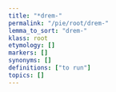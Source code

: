 ```yaml
---
title: "*drem-"
permalink: "/pie/root/drem-"
lemma_to_sort: "drem-"
klass: root
etymology: []
markers: []
synonyms: []
definitions: ["to run"]
topics: []
---
```

